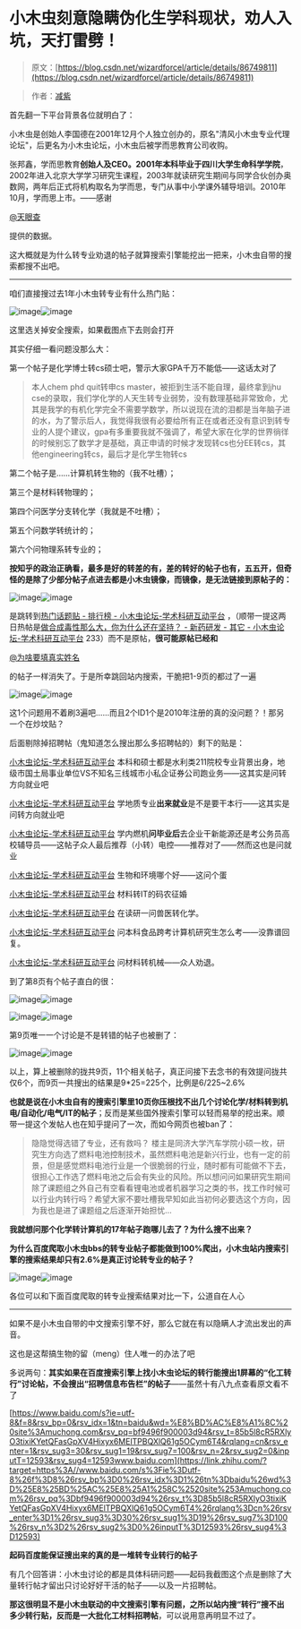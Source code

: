 # 小木虫刻意隐瞒伪化生学科现状，劝人入坑，天打雷劈！

> 原文：[https://blog.csdn.net/wizardforcel/article/details/86749811](https://blog.csdn.net/wizardforcel/article/details/86749811)

> 作者：[减紫](https://www.zhihu.com/question/268870893/answer/387418302)

首先翻一下平台背景各位就明白了：

小木虫是创始人李国德在2001年12月个人独立创办的，原名"清风小木虫专业代理论坛"，后更名为小木虫论坛，小木虫后被学而思教育公司收购。

张邦鑫，学而思教育**创始人及CEO。2001年本科毕业于四川大学生命科学学院**，2002年进入北京大学学习研究生课程，2003年就读研究生期间与同学合伙创办奥数网，两年后正式将机构取名为学而思，专门从事中小学课外辅导培训。2010年10月，学而思上市。——感谢

[@天眼查](//www.zhihu.com/people/fc1e8ef4a24b7220a62f53e26c0a951e)

提供的数据。

这大概就是为什么转专业劝退的帖子就算搜索引擎能挖出一把来，小木虫自带的搜索都搜不出吧。

* * *

咱们直接搜过去1年小木虫转专业有什么热门贴：

![image](img/1096b0afeaa11afefe7f4ac9be7d6ca8.png)![image](img/36e6f0615d82485ae43cd688c9dbad95.png)

这里选关掉安全搜索，如果截图点下去则会打开

其实仔细一看问题没那么大：

第一个帖子是化学博士转cs硕士吧，警示大家GPA千万不能低——这话太对了

> 本人chem phd quit转申cs master，被拒到生活不能自理，最终拿到jhu cse的录取，我们学化学的人天生转专业弱势，没有数理基础非常致命，尤其是我学的有机化学完全不需要学数学，所以说现在流的泪都是当年脑子进的水，为了警示后人，我觉得我很有必要给所有正在或者还没有意识到转专业的人提个建议，gpa有多重要我就不强调了，希望大家在化学的世界徜徉的时候别忘了数学才是基础，真正申请的时候才发现转cs也分EE转cs，其他engineering转cs，最后才是化学生物转cs

第二个帖子是……计算机转生物的（我不吐槽）；

第三个是材料转物理的；

第四个问医学分支转化学（我就是不吐槽）；

第五个问数学转统计的；

第六个问物理系转专业的；

**按知乎的政治正确看，最多是好的转差的有，差的转好的帖子也有，五五开，但奇怪的是除了少部分帖子点进去都是小木虫镜像，而镜像，是无法链接到原帖子的：**

![image](img/d985b3955b5dd28ee665206cd0026bd4.png)![image](img/49cc71683469fdd0fc59fc58bf394aed.png)

是跳转到[热门话题贴 - 排行榜 - 小木虫论坛-学术科研互动平台](https://link.zhihu.com/?target=http%3A//muchong.com/bbs/top.php%3Ff%3Darticle) ，（顺带一提这两日热帖是[做合成毒性那么大，你为什么还在坚持？ - 新药研发 - 其它 - 小木虫论坛-学术科研互动平台](https://link.zhihu.com/?target=http%3A//muchong.com/t-12313342-1) 233）而不是原帖，**很可能原帖已经和**

[@为啥要填真实姓名](//www.zhihu.com/people/0f33effb9145e88d907244ceef0fa0fe)

的帖子一样消失了。于是所幸跳回站内搜索，干脆把1-9页的都过了一遍

![image](img/49ce0731fe73874280f1a1a66eaa71f1.png)![image](img/1c1348eafc308105b7394e19418203f7.png)

这1个问题用不着刷3遍吧……而且2个ID1个是2010年注册的真的没问题？！那另一个在炒坟贴？

后面剔除掉招聘帖（鬼知道怎么搜出那么多招聘帖的）剩下的贴是：

[小木虫论坛-学术科研互动平台](https://link.zhihu.com/?target=http%3A//muchong.com/t-12317974-1) 本科和硕士都是水利类211院校专业背景出身，地级市国土局事业单位VS不知名三线城市小私企证券公司跑业务——这其实是问转方向就业吧

[小木虫论坛-学术科研互动平台](https://link.zhihu.com/?target=http%3A//muchong.com/t-12317433-1) 学地质专业**出来就业**是不是要干本行——这其实是问转方向就业吧

[小木虫论坛-学术科研互动平台](https://link.zhihu.com/?target=http%3A//muchong.com/t-12316747-1) 学内燃机**问毕业后**去企业干新能源还是考公务员高校辅导员——这帖子众人最后推荐（小转）电控——推荐对了——然而这也是问就业

[小木虫论坛-学术科研互动平台](https://link.zhihu.com/?target=http%3A//muchong.com/t-12315516-1) 生物和环境哪个好——这问个蛋

[小木虫论坛-学术科研互动平台](https://link.zhihu.com/?target=http%3A//muchong.com/t-12303739-1) 材料转IT的码农征婚

[小木虫论坛-学术科研互动平台](https://link.zhihu.com/?target=http%3A//muchong.com/t-12287330-1) 在读研一问兽医转化学。

[小木虫论坛-学术科研互动平台](https://link.zhihu.com/?target=http%3A//muchong.com/t-12277063-1) 问本科食品跨考计算机研究生怎么考——没靠谱回复。

[小木虫论坛-学术科研互动平台](https://link.zhihu.com/?target=http%3A//muchong.com/t-12275874-1) 问材料转机械——众人劝退。

到了第8页有个帖子直白的很：

![image](img/4ed9eb03f9609918007dbe7257fbc01a.png)![image](img/54df31b71239255fa1caae079677e572.png)

![image](img/035a9a1b648ea57254cad4617ff1828f.png)![image](img/95a7b56596c218fe4fa519c6d2ca8e8f.png)

第9页唯一一个讨论是不是转错的帖子也被删了：

![image](img/c5d0b27c457148ea47bb922718a8ce00.png)![image](img/942da0e56e68ed3e791c43d19dd17371.png)

以上，算上被删除的拢共9页，11个相关帖子，真正问接下去念书的有效提问拢共仅6个，而9页一共搜出的结果是9*25=225个，比例是6/225~2.6%

**也就是说在小木虫自有的搜索引擎里10页你压根找不出几个讨论化学/材料转到机电/自动化/电气/IT的帖子**；反而是某些国外搜索引擎可以轻而易举的挖出来。顺带一提这个发帖人也在知乎提问了一次，而如今网页也被ban了：

> 隐隐觉得选错了专业，还有救吗？
> 楼主是同济大学汽车学院小硕一枚，研究生方向选了燃料电池控制技术，虽然燃料电池是新兴行业，也有一定的前景，但是感觉燃料电池行业是一个很脆弱的行业，随时都有可能做不下去，很担心工作选了燃料电池之后会有失业的风险。所以想问问如果研究生期间除了课题组之外自己有空看看锂电池或者机器学习之类的书，找工作时候可以行业内转行吗？希望大家不要吐槽我早知如此当初何必要选这个方向，因为我也是进了课题组之后逐渐开始担忧…

**我就想问那个化学转计算机的17年帖子跑哪儿去了？为什么搜不出来？**

**为什么百度爬取小木虫bbs的转专业帖子都能做到100%爬出，小木虫站内搜索引擎的搜索结果却只有2.6%是真正讨论转专业的帖子？**

![image](img/91fc6a116b0b13e9f128aae84130e062.png)![image](img/c7bbac0d1e6872a3513068f6cec48022.png)

各位可以和下面百度爬取的转专业搜索结果对比一下，公道自在人心

* * *

如果不是小木虫自带的中文搜索引擎不好，那么它就在有以隐瞒人才流出发出的声音。

这也是这帮搞生物的留（meng）住人唯一的办法了吧

多说两句：**其实如果在百度搜索引擎上找小木虫论坛的转行能搜出1屏幕的“化工转行”讨论帖，不会搜出“招聘信息布告栏”的帖子**——虽然十有八九点查看原文看不了

[https://www.baidu.com/s?ie=utf-8&f=8&rsv_bp=0&rsv_idx=1&tn=baidu&wd=%E8%BD%AC%E8%A1%8C%20site%3Amuchong.com&rsv_pq=bf9496f900003d94&rsv_t=85b5l8cR5RXlyO3tixiKYetQFasGpXV4Hixyx6MElTPBQXlQ61g5OCym6T4&rqlang=cn&rsv_enter=1&rsv_sug3=30&rsv_sug1=19&rsv_sug7=100&rsv_n=2&rsv_sug2=0&inputT=12593&rsv_sug4=12593​www.baidu.com](https://link.zhihu.com/?target=https%3A//www.baidu.com/s%3Fie%3Dutf-8%26f%3D8%26rsv_bp%3D0%26rsv_idx%3D1%26tn%3Dbaidu%26wd%3D%25E8%25BD%25AC%25E8%25A1%258C%2520site%253Amuchong.com%26rsv_pq%3Dbf9496f900003d94%26rsv_t%3D85b5l8cR5RXlyO3tixiKYetQFasGpXV4Hixyx6MElTPBQXlQ61g5OCym6T4%26rqlang%3Dcn%26rsv_enter%3D1%26rsv_sug3%3D30%26rsv_sug1%3D19%26rsv_sug7%3D100%26rsv_n%3D2%26rsv_sug2%3D0%26inputT%3D12593%26rsv_sug4%3D12593)

**起码百度能保证搜出来的真的是一堆转专业转行的帖子**

有几个回答讲：小木虫讨论的都是具体科研问题——起码我截图这个点是删除了大量转行帖才留出只讨论好好干活的帖子——以及一片招聘帖。

**那这很明显不是小木虫联动的中文搜索引擎有问题，之所以站内搜“转行”搜不出多少转行贴，反而是一大批化工材料招聘帖**，可以说用意再明显不过了。